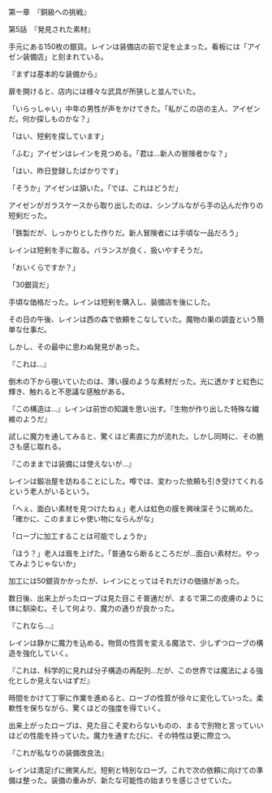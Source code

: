 第一章　『銅級への挑戦』

第5話　『発見された素材』

手元にある150枚の銀貨。レインは装備店の前で足を止まった。看板には「アイゼン装備店」と刻まれている。

『まずは基本的な装備から』

扉を開けると、店内には様々な武具が所狭しと並んでいた。

「いらっしゃい」中年の男性が声をかけてきた。「私がこの店の主人、アイゼンだ。何か探しものかな？」

「はい、短剣を探しています」

「ふむ」アイゼンはレインを見つめる。「君は...新人の冒険者かな？」

「はい、昨日登録したばかりです」

「そうか」アイゼンは頷いた。「では、これはどうだ」

アイゼンがガラスケースから取り出したのは、シンプルながら手の込んだ作りの短剣だった。

「鉄製だが、しっかりとした作りだ。新人冒険者には手頃な一品だろう」

レインは短剣を手に取る。バランスが良く、扱いやすそうだ。

「おいくらですか？」

「30銀貨だ」

手頃な価格だった。レインは短剣を購入し、装備店を後にした。

その日の午後、レインは西の森で依頼をこなしていた。魔物の巣の調査という簡単な仕事だ。

しかし、その最中に思わぬ発見があった。

『これは...』

倒木の下から覗いていたのは、薄い膜のような素材だった。光に透かすと虹色に輝き、触れると不思議な感触がある。

『この構造は...』レインは前世の知識を思い出す。『生物が作り出した特殊な繊維のようだ』

試しに魔力を通してみると、驚くほど素直に力が流れた。しかし同時に、その脆さも感じ取れる。

『このままでは装備には使えないが...』

レインは鍛冶屋を訪ねることにした。噂では、変わった依頼も引き受けてくれるという老人がいるという。

「へぇ、面白い素材を見つけたねぇ」老人は虹色の膜を興味深そうに眺めた。「確かに、このままじゃ使い物にならんがな」

「ローブに加工することは可能でしょうか」

「ほう？」老人は眉を上げた。「普通なら断るところだが...面白い素材だ。やってみようじゃないか」

加工には50銀貨かかったが、レインにとってはそれだけの価値があった。

数日後、出来上がったローブは見た目こそ普通だが、まるで第二の皮膚のように体に馴染む。そして何より、魔力の通りが良かった。

『これなら...』

レインは静かに魔力を込める。物質の性質を変える魔法で、少しずつローブの構造を強化していく。

『これは、科学的に見れば分子構造の再配列...だが、この世界では魔法による強化としか見えないはずだ』

時間をかけて丁寧に作業を進めると、ローブの性質が徐々に変化していった。柔軟性を保ちながら、驚くほどの強度を得ていく。

出来上がったローブは、見た目こそ変わらないものの、まるで別物と言っていいほどの性能を持っていた。魔力を通すたびに、その特性は更に際立つ。

『これが私なりの装備改良法』

レインは満足げに微笑んだ。短剣と特別なローブ。これで次の依頼に向けての準備は整った。装備の重みが、新たな可能性の始まりを感じさせていた。
